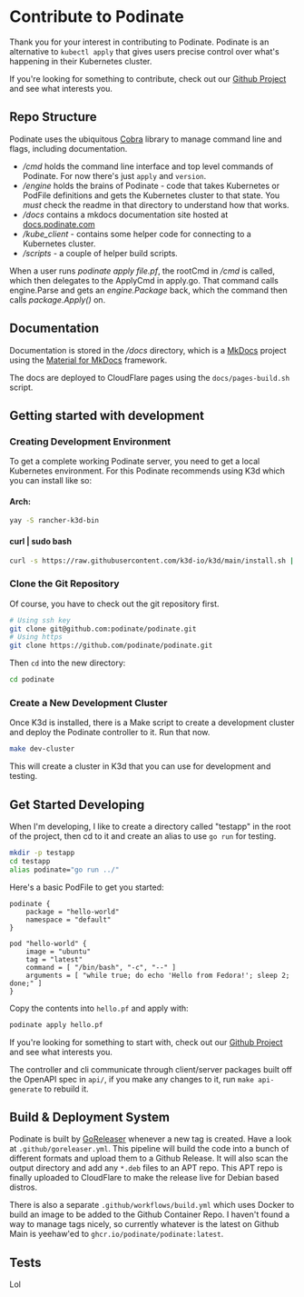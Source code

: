 # Contribute to Podinate
Thank you for your interest in contributing to Podinate. Podinate is an alternative to `kubectl apply` that gives users precise control over what's happening in their Kubernetes cluster. 

If you're looking for something to contribute, check out our [Github Project](https://github.com/orgs/podinate/projects/1) and see what interests you.


## Repo Structure
Podinate uses the ubiquitous [Cobra](https://github.com/spf13/cobra) library to manage command line and flags, including documentation.

- */cmd* holds the command line interface and top level commands of Podinate. For now there's just `apply` and `version`. 
- */engine* holds the brains of Podinate - code that takes Kubernetes or PodFile definitions and gets the Kubernetes cluster to that state. You *must* check the readme in that directory to understand how that works. 
- */docs* contains a mkdocs documentation site hosted at [docs.podinate.com](https://docs.podinate.com)
- */kube_client* - contains some helper code for connecting to a Kubernetes cluster. 
- */scripts* - a couple of helper build scripts. 

When a user runs *podinate apply file.pf*, the rootCmd in */cmd* is called, which then delegates to the ApplyCmd in apply.go. That command calls engine.Parse and gets an *engine.Package* back, which the command then calls *package.Apply()* on.  

## Documentation
Documentation is stored in the */docs* directory, which is a [MkDocs](https://www.mkdocs.org/) project using the [Material for MkDocs](https://squidfunk.github.io/mkdocs-material/) framework. 

The docs are deployed to CloudFlare pages using the `docs/pages-build.sh` script. 

## Getting started with development

### Creating Development Environment
To get a complete working Podinate server, you need to get a local Kubernetes environment. For this Podinate recommends using K3d which you can install like so:
#### Arch:
```bash
yay -S rancher-k3d-bin
```

#### curl | sudo bash
```bash
curl -s https://raw.githubusercontent.com/k3d-io/k3d/main/install.sh | bash
```

### Clone the Git Repository
Of course, you have to check out the git repository first. 
```bash
# Using ssh key
git clone git@github.com:podinate/podinate.git
# Using https
git clone https://github.com/podinate/podinate.git
```

Then `cd` into the new directory:
```bash
cd podinate
```

### Create a New Development Cluster
Once K3d is installed, there is a Make script to create a development cluster and deploy the Podinate controller to it. Run that now. 
```bash
make dev-cluster
```
This will create a cluster in K3d that you can use for development and testing. 

## Get Started Developing
When I'm developing, I like to create a directory called "testapp" in the root of the project, then cd to it and create an alias to use `go run` for testing.

```bash
mkdir -p testapp
cd testapp 
alias podinate="go run ../"
```

Here's a basic PodFile to get you started: 
```hcl
podinate {
    package = "hello-world"
    namespace = "default"
}

pod "hello-world" {
    image = "ubuntu"
    tag = "latest" 
    command = [ "/bin/bash", "-c", "--" ]
    arguments = [ "while true; do echo 'Hello from Fedora!'; sleep 2; done;" ]
}
```

Copy the contents into `hello.pf` and apply with:
```bash
podinate apply hello.pf
```

If you're looking for something to start with, check out our [Github Project](https://github.com/orgs/podinate/projects/1) and see what interests you. 

The controller and cli communicate through client/server packages built off the OpenAPI spec in `api/`, if you make any changes to it, run `make api-generate` to rebuild it. 

## Build & Deployment System
Podinate is built by [GoReleaser](https://goreleaser.com/) whenever a new tag is created. Have a look at `.github/goreleaser.yml`. This pipeline will build the code into a bunch of different formats and upload them to a Github Release. It will also scan the output directory and add any `*.deb` files to an APT repo. This APT repo is finally uploaded to CloudFlare to make the release live for Debian based distros. 

There is also a separate `.github/workflows/build.yml` which uses Docker to build an image to be added to the Github Container Repo. I haven't found a way to manage tags nicely, so currently whatever is the latest on Github Main is yeehaw'ed to `ghcr.io/podinate/podinate:latest`. 

## Tests
Lol